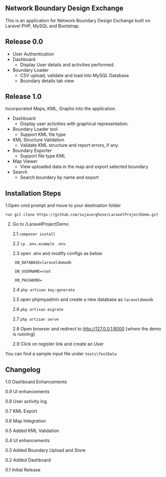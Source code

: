 

## Network Boundary Design Exchange


This is an application for Network Boundary Design Exchange built on Laravel PHP, MySQL and Bootstrap. 


## Release 0.0


* User Authentication
* Dashboard
    - Display User details and activities performed.
* Boundary Loader 
    - CSV upload, validate and load into MySQL Database
    - Boundary details tab view


## Release 1.0


Incorporated Maps, KML, Graphs into the application.

* Dashboard
    - Display user activities with graphical representation.
* Boundary Loader tool
    - Support KML file type
* KML Structure Validation
    - Validate KML structure and report errors, if any.
* Boundary Exporter
    - Support file type KML
* Map Viewer
    - View uploaded data in the map and export selected boundary
* Search
    - Search boundary by name and export


## Installation Steps


1.Open cmd prompt and move to your destination folder

    run git clone https://github.com/sujavarghese/LaravelProjectDemo.git

2. Go to <destination folder>/LaravelProjectDemo

    2.1 `composer install`

    2.2 `cp .env.example .env`
    
    2.3 open .env and modify configs as below 

        DB_DATABASE=laraveldemodb

        DB_USERNAME=root

        DB_PASSWORD=

    2.4 `php artisan key:generate`

    2.5 open phpmyadmin and create a new database as `laraveldemodb`

    2.6 `php artisan migrate` 

    2.7 `php artisan serve`

    2.8 Open browser and redirect to http://127.0.0.1:8000 [where the demo is running]

    2.9 Click on register link and create an User
    
    
You can find a sample input file under `tests\TestData`

## Changelog

1.0 Dashboard Enhancements

0.9 UI enhancements

0.8 User activity log

0.7 KML Export

0.6 Map Integration

0.5 Added KML Validation

0.4 UI enhancements

0.3 Added Boundary Upload and Store

0.2 Added Dashboard

0.1 Initial Release
